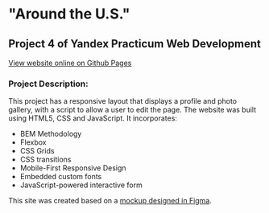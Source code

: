 # "Around the U.S." 
## Project 4 of Yandex Practicum Web Development
[View website online on Github Pages](https://anderswift.github.io/web_project_4/)

### Project Description:
This project has a responsive layout that displays a profile and photo gallery, with a script to allow a user to edit the page.
The website was built using HTML5, CSS and JavaScript. It incorporates:

* BEM Methodology
* Flexbox
* CSS Grids
* CSS transitions
* Mobile-First Responsive Design
* Embedded custom fonts
* JavaScript-powered interactive form

This site was created based on a [mockup designed in Figma](https://www.figma.com/file/mUgu8OSHWE0M6p6vfwmdu9/Sprint-4-Around-The-U.S.-desktop-mobile?node-id=0%3A1).
